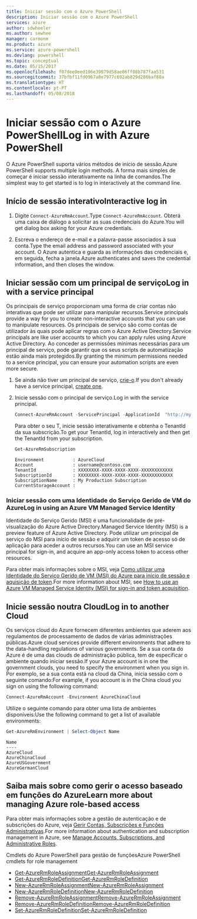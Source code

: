 ```yaml
---
title: Iniciar sessão com o Azure PowerShell
description: Iniciar sessão com o Azure PowerShell
services: azure
author: sdwheeler
ms.author: sewhee
manager: carmonm
ms.product: azure
ms.service: azure-powershell
ms.devlang: powershell
ms.topic: conceptual
ms.date: 05/15/2017
ms.openlocfilehash: f07dee0eed106e39879d58ae06ff08b787faa531
ms.sourcegitcommit: 37bfbf11fd0967a8e7977c692ab829d286baf88a
ms.translationtype: HT
ms.contentlocale: pt-PT
ms.lasthandoff: 05/08/2018
---
```

# <a name="log-in-with-azure-powershell"></a><span data-ttu-id="866ab-103">Iniciar sessão com o Azure PowerShell</span><span class="sxs-lookup"><span data-stu-id="866ab-103">Log in with Azure PowerShell</span></span>

<span data-ttu-id="866ab-104">O Azure PowerShell suporta vários métodos de início de sessão.</span><span class="sxs-lookup"><span data-stu-id="866ab-104">Azure PowerShell supports multiple login methods.</span></span> <span data-ttu-id="866ab-105">A forma mais simples de começar é iniciar sessão interativamente na linha de comandos.</span><span class="sxs-lookup"><span data-stu-id="866ab-105">The simplest way to get started is to log in interactively at the command line.</span></span>

## <a name="interactive-log-in"></a><span data-ttu-id="866ab-106">Início de sessão interativo</span><span class="sxs-lookup"><span data-stu-id="866ab-106">Interactive log in</span></span>

1. <span data-ttu-id="866ab-107">Digite `Connect-AzureRmAccount`.</span><span class="sxs-lookup"><span data-stu-id="866ab-107">Type `Connect-AzureRmAccount`.</span></span> <span data-ttu-id="866ab-108">Obterá uma caixa de diálogo a solicitar as suas credenciais do Azure.</span><span class="sxs-lookup"><span data-stu-id="866ab-108">You will get dialog box asking for your Azure credentials.</span></span>

2. <span data-ttu-id="866ab-109">Escreva o endereço de e-mail e a palavra-passe associados à sua conta.</span><span class="sxs-lookup"><span data-stu-id="866ab-109">Type the email address and password associated with your account.</span></span> <span data-ttu-id="866ab-110">O Azure autentica e guarda as informações das credenciais e, em seguida, fecha a janela.</span><span class="sxs-lookup"><span data-stu-id="866ab-110">Azure authenticates and saves the credential information, and then closes the window.</span></span>

## <a name="log-in-with-a-service-principal"></a><span data-ttu-id="866ab-111">Iniciar sessão com um principal de serviço</span><span class="sxs-lookup"><span data-stu-id="866ab-111">Log in with a service principal</span></span>

<span data-ttu-id="866ab-112">Os principais de serviço proporcionam uma forma de criar contas não interativas que pode ser utilizar para manipular recursos.</span><span class="sxs-lookup"><span data-stu-id="866ab-112">Service principals provide a way for you to create non-interactive accounts that you can use to manipulate resources.</span></span> <span data-ttu-id="866ab-113">Os principais de serviço são como contas de utilizador às quais pode aplicar regras com o Azure Active Directory.</span><span class="sxs-lookup"><span data-stu-id="866ab-113">Service principals are like user accounts to which you can apply rules using Azure Active Directory.</span></span> <span data-ttu-id="866ab-114">Ao conceder as permissões mínimas necessárias para um principal de serviço, pode garantir que os seus scripts de automatização estão ainda mais protegidos.</span><span class="sxs-lookup"><span data-stu-id="866ab-114">By granting the minimum permissions needed to a service principal, you can ensure your automation scripts are even more secure.</span></span>

1. <span data-ttu-id="866ab-115">Se ainda não tiver um principal de serviço, [crie-o](create-azure-service-principal-azureps.md).</span><span class="sxs-lookup"><span data-stu-id="866ab-115">If you don't already have a service principal, [create one](create-azure-service-principal-azureps.md).</span></span>

2. <span data-ttu-id="866ab-116">Inicie sessão com o principal de serviço.</span><span class="sxs-lookup"><span data-stu-id="866ab-116">Log in with the service principal.</span></span>

    ```powershell
    Connect-AzureRmAccount -ServicePrincipal -ApplicationId  "http://my-app" -Credential $pscredential -TenantId $tenantid
    ```

    <span data-ttu-id="866ab-117">Para obter o seu T, inicie sessão interativamente e obtenha o TenantId da sua subscrição.</span><span class="sxs-lookup"><span data-stu-id="866ab-117">To get your TenantId, log in interactively and then get the TenantId from your subscription.</span></span>

    ```powershell
    Get-AzureRmSubscription
    ```

    ```
    Environment           : AzureCloud
    Account               : username@contoso.com
    TenantId              : XXXXXXXX-XXXX-XXXX-XXXX-XXXXXXXXXXXX
    SubscriptionId        : XXXXXXXX-XXXX-XXXX-XXXX-XXXXXXXXXXXX
    SubscriptionName      : My Production Subscription
    CurrentStorageAccount :
    ```

### <a name="log-in-using-an-azure-vm-managed-service-identity"></a><span data-ttu-id="866ab-118">Iniciar sessão com uma Identidade do Serviço Gerido de VM do Azure</span><span class="sxs-lookup"><span data-stu-id="866ab-118">Log in using an Azure VM Managed Service Identity</span></span>

<span data-ttu-id="866ab-119">Identidade do Serviço Gerido (MSI) é uma funcionalidade de pré-visualização do Azure Active Directory.</span><span class="sxs-lookup"><span data-stu-id="866ab-119">Managed Service Identity (MSI) is a preview feature of Azure Active Directory.</span></span> <span data-ttu-id="866ab-120">Pode utilizar um principal de serviço do MSI para início de sessão e adquirir um token de acesso só de aplicação para aceder a outros recursos.</span><span class="sxs-lookup"><span data-stu-id="866ab-120">You can use an MSI service principal for sign-in, and acquire an app-only access token to access other resources.</span></span>

<span data-ttu-id="866ab-121">Para obter mais informações sobre o MSI, veja [Como utilizar uma Identidade do Serviço Gerido de VM (MSI) do Azure para início de sessão e aquisição de token](/azure/active-directory/msi-how-to-get-access-token-using-msi).</span><span class="sxs-lookup"><span data-stu-id="866ab-121">For more information about MSI, see [How to use an Azure VM Managed Service Identity (MSI) for sign-in and token acquisition](/azure/active-directory/msi-how-to-get-access-token-using-msi).</span></span>

## <a name="log-in-to-another-cloud"></a><span data-ttu-id="866ab-122">Inicie sessão noutra Cloud</span><span class="sxs-lookup"><span data-stu-id="866ab-122">Log in to another Cloud</span></span>

<span data-ttu-id="866ab-123">Os serviços cloud do Azure fornecem diferentes ambientes que aderem aos regulamentos de processamento de dados de várias administrações públicas.</span><span class="sxs-lookup"><span data-stu-id="866ab-123">Azure cloud services provide different environments that adhere to the data-handling regulations of various governments.</span></span> <span data-ttu-id="866ab-124">Se a sua conta do Azure é de uma das clouds de administração pública, tem de especificar o ambiente quando iniciar sessão.</span><span class="sxs-lookup"><span data-stu-id="866ab-124">If your Azure account is in one the government clouds, you need to specify the environment when you sign in.</span></span> <span data-ttu-id="866ab-125">Por exemplo, se a sua conta está na cloud da China, inicia sessão com o seguinte comando:</span><span class="sxs-lookup"><span data-stu-id="866ab-125">For example, if you account is in the China cloud you sign on using the following command:</span></span>

```powershell
Connect-AzureRmAccount -Environment AzureChinaCloud
```

<span data-ttu-id="866ab-126">Utilize o seguinte comando para obter uma lista de ambientes disponíveis:</span><span class="sxs-lookup"><span data-stu-id="866ab-126">Use the following command to get a list of available environments:</span></span>

```powershell
Get-AzureRmEnvironment | Select-Object Name
```

```
Name
----
AzureCloud
AzureChinaCloud
AzureUSGovernment
AzureGermanCloud
```

## <a name="learn-more-about-managing-azure-role-based-access"></a><span data-ttu-id="866ab-127">Saiba mais sobre como gerir o acesso baseado em funções do Azure</span><span class="sxs-lookup"><span data-stu-id="866ab-127">Learn more about managing Azure role-based access</span></span>

<span data-ttu-id="866ab-128">Para obter mais informações sobre a gestão de autenticação e de subscrições do Azure, veja [Gerir Contas, Subscrições e Funções Administrativas](/azure/active-directory/role-based-access-control-configure).</span><span class="sxs-lookup"><span data-stu-id="866ab-128">For more information about authentication and subscription management in Azure, see [Manage Accounts, Subscriptions, and Administrative Roles](/azure/active-directory/role-based-access-control-configure).</span></span>

<span data-ttu-id="866ab-129">Cmdlets do Azure PowerShell para gestão de funções</span><span class="sxs-lookup"><span data-stu-id="866ab-129">Azure PowerShell cmdlets for role management</span></span>

* [<span data-ttu-id="866ab-130">Get-AzureRmRoleAssignment</span><span class="sxs-lookup"><span data-stu-id="866ab-130">Get-AzureRmRoleAssignment</span></span>](/powershell/module/AzureRM.Resources/Get-AzureRmRoleAssignment)
* [<span data-ttu-id="866ab-131">Get-AzureRmRoleDefinition</span><span class="sxs-lookup"><span data-stu-id="866ab-131">Get-AzureRmRoleDefinition</span></span>](/powershell/module/AzureRM.Resources/Get-AzureRmRoleDefinition)
* [<span data-ttu-id="866ab-132">New-AzureRmRoleAssignment</span><span class="sxs-lookup"><span data-stu-id="866ab-132">New-AzureRmRoleAssignment</span></span>](/powershell/module/AzureRM.Resources/New-AzureRmRoleAssignment)
* [<span data-ttu-id="866ab-133">New-AzureRmRoleDefinition</span><span class="sxs-lookup"><span data-stu-id="866ab-133">New-AzureRmRoleDefinition</span></span>](/powershell/module/AzureRM.Resources/New-AzureRmRoleDefinition)
* [<span data-ttu-id="866ab-134">Remove-AzureRmRoleAssignment</span><span class="sxs-lookup"><span data-stu-id="866ab-134">Remove-AzureRmRoleAssignment</span></span>](/powershell/module/AzureRM.Resources/Remove-AzureRmRoleAssignment)
* [<span data-ttu-id="866ab-135">Remove-AzureRmRoleDefinition</span><span class="sxs-lookup"><span data-stu-id="866ab-135">Remove-AzureRmRoleDefinition</span></span>](/powershell/module/AzureRM.Resources/Remove-AzureRmRoleDefinition)
* [<span data-ttu-id="866ab-136">Set-AzureRmRoleDefinition</span><span class="sxs-lookup"><span data-stu-id="866ab-136">Set-AzureRmRoleDefinition</span></span>](/powershell/moduel/AzureRM.Resources/Set-AzureRmRoleDefinition)
